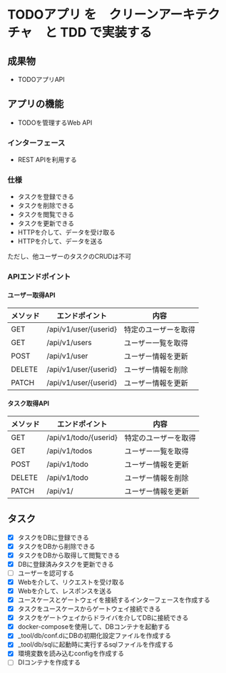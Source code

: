 # TODOアプリ を　クリーンアーキテクチャ　と TDD で実装する

## 成果物

- TODOアプリAPI

## アプリの機能

- TODOを管理するWeb API
  
### インターフェース

- REST APIを利用する
  
### 仕様

- タスクを登録できる
- タスクを削除できる
- タスクを閲覧できる
- タスクを更新できる
- HTTPを介して、データを受け取る
- HTTPを介して、データを送る

ただし、他ユーザーのタスクのCRUDは不可

### APIエンドポイント

#### ユーザー取得API

|メソッド|エンドポイント|内容|
|--|--|--|
|GET    | /api/v1/user/{userid} | 特定のユーザーを取得  |
|GET    | /api/v1/users         | ユーザー一覧を取得   |
|POST   | /api/v1/user          | ユーザー情報を更新   |
|DELETE | /api/v1/user/{userid} | ユーザー情報を削除   |
|PATCH  | /api/v1/user/{userid} | ユーザー情報を更新   |

#### タスク取得API

|メソッド|エンドポイント|内容|
|--|--|--|
|GET    | /api/v1/todo/{userid} | 特定のユーザーを取得  |
|GET    | /api/v1/todos         | ユーザー一覧を取得   |
|POST   | /api/v1/todo          | ユーザー情報を更新   |
|DELETE | /api/v1/todo          | ユーザー情報を削除   |
|PATCH  | /api/v1/              | ユーザー情報を更新   |

## タスク

- [x] タスクをDBに登録できる
- [x] タスクをDBから削除できる
- [x] タスクをDBから取得して閲覧できる
- [x] DBに登録済みタスクを更新できる
- [ ] ユーザーを認可する
- [x] Webを介して、リクエストを受け取る
- [x] Webを介して、レスポンスを送る
- [x] ユースケースとゲートウェイを接続するインターフェースを作成する
- [x] タスクをユースケースからゲートウェイ接続できる
- [x] タスクをゲートウェイからドライバを介してDBに接続できる
- [x] docker-composeを使用して、DBコンテナを起動する
- [x] _tool/db/conf.dにDBの初期化設定ファイルを作成する
- [x] _tool/db/sqlに起動時に実行するsqlファイルを作成する
- [x] 環境変数を読み込むconfigを作成する
- [ ] DIコンテナを作成する